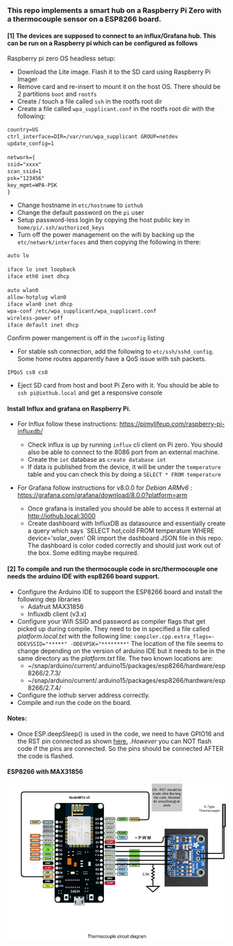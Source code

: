 ### This repo implements a smart hub on a Raspberry Pi Zero with a thermocouple sensor on a ESP8266 board. 


#### [1] The devices are supposed to connect to an influx/Grafana hub. This can be run on a Raspberry pi which can be configured as follows

Raspberry pi zero OS headless setup:
- Download the Lite image. Flash it to the SD card using Raspberry Pi Imager
- Remove card and re-insert to mount it on the host OS. There should be 2 partitions `boot` and `rootfs`
- Create / touch a file called `ssh` in the rootfs root dir
- Create a file called `wpa_supplicant.conf` in the rootfs root dir with the following:
```
country=US
ctrl_interface=DIR=/var/run/wpa_supplicant GROUP=netdev
update_config=1

network={
ssid="xxxx"
scan_ssid=1
psk="123456"
key_mgmt=WPA-PSK
}

```
- Change hostname in `etc/hostname` to `iothub`
- Change the default password on the `pi` user
- Setup password-less login by copying the host public key in `home/pi/.ssh/authorized_keys`
- Turn off the power management on the wifi by backing up the `etc/network/interfaces` and then copying the following in there:
```
auto lo

iface lo inet loopback
iface eth0 inet dhcp

auto wlan0
allow-hotplug wlan0
iface wlan0 inet dhcp
wpa-conf /etc/wpa_supplicant/wpa_supplicant.conf
wireless-power off
iface default inet dhcp
``` 
Confirm power mangement is off in the `iwconfig` listing
- For stable ssh connection, add the following to `etc/ssh/sshd_config`. Some home routes apparently have a QoS issue with ssh packets. 
```
IPQoS cs0 cs0
```
- Eject SD card from host and boot Pi Zero with it. You should be able to `ssh pi@iothub.local` and get a responsive console

#### Install Influx and grafana on Raspberry Pi.

- For Influx follow these instructions: https://pimylifeup.com/raspberry-pi-influxdb/ 
	- Check influx is up by running `influx` cli client on Pi zero. You should also be able to connect to the 8086 port from an external machine.
	- Create the `iot` database as `create database iot`
	- If data is published from the device, it will be under the `temperature` table and you can check this by doing a `SELECT * FROM temperature`
	

- For Grafana follow instructions for v8.0.0 for *Debian ARMv6* : https://grafana.com/grafana/download/8.0.0?platform=arm
	- Once grafana is installed you should be able to access it external at http://iothub.local:3000
	- Create dashboard with InfluxDB as datasource and essentially create a query which says `SELECT hot,cold FROM temperature WHERE device='solar_oven' OR import the dashboard JSON file in this repo. The dashboard is color coded correctly and should just work out of the box. Some editing maybe required.

#### [2] To compile and run the thermocouple code in src/thermocouple one needs the arduino IDE with esp8266 board support.
- Configure the Arduino IDE to support the ESP8266 board and install the following dep libraries
	- Adafruit MAX31856 
	- Influxdb client (v3.x)
- Configure your Wifi SSID and password as compiler flags that get picked up during compile. They need to be in specified a file called *platform.local.txt* with the following line:
	`compiler.cpp.extra_flags=-DDEVSSID="*****" -DDEVPSK="********"`
  The location of the file seems to change depending on the version of arduino IDE but it needs to be in the same directory as the *platform.txt* file. The two known locations are:
	- ~/snap/arduino/current/.arduino15/packages/esp8266/hardware/esp8266/2.7.3/
	- ~/snap/arduino/current/.arduino15/packages/esp8266/hardware/esp8266/2.7.4/
- Configure the iothub server address correctly. 
- Compile and run the code on the board.


#### Notes:
- Once ESP.deepSleep() is used in the code, we need to have GPIO16 and the RST pin connected as shown [here.](https://randomnerdtutorials.com/esp8266-deep-sleep-with-arduino-ide/) .*However* you can NOT flash code if the pins are connected. So the pins should be connected AFTER the code is flashed.

#### ESP8266 with MAX31856

![Circuit Diagram](thermocouple_diag.png?raw=true)
 
